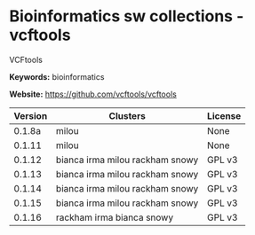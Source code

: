 # Bioinformatics sw collections - vcftools

VCFtools

**Keywords:** bioinformatics

**Website:** <https://github.com/vcftools/vcftools>

| Version | Clusters | License |
| ------- | -------- | ------- |
| 0.1.8a | milou | None |
| 0.1.11 | milou | None |
| 0.1.12 | bianca irma milou rackham snowy | GPL v3 |
| 0.1.13 | bianca irma milou rackham snowy | GPL v3 |
| 0.1.14 | bianca irma milou rackham snowy | GPL v3 |
| 0.1.15 | bianca irma milou rackham snowy | GPL v3 |
| 0.1.16 | rackham irma bianca snowy | GPL v3 |

